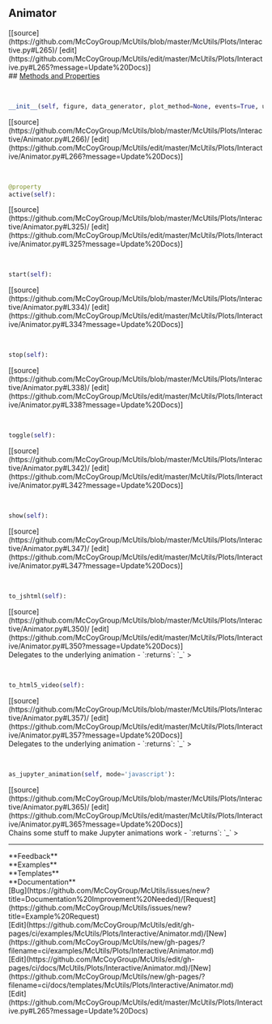 ## <a id="McUtils.McUtils.Plots.Interactive.Animator">Animator</a> 

<div class="docs-source-link" markdown="1">
[[source](https://github.com/McCoyGroup/McUtils/blob/master/McUtils/Plots/Interactive.py#L265)/
[edit](https://github.com/McCoyGroup/McUtils/edit/master/McUtils/Plots/Interactive.py#L265?message=Update%20Docs)]
</div>









<div class="collapsible-section">
 <div class="collapsible-section collapsible-section-header" markdown="1">
## <a class="collapse-link" data-toggle="collapse" href="#methods" markdown="1"> Methods and Properties</a> <a class="float-right" data-toggle="collapse" href="#methods"><i class="fa fa-chevron-down"></i></a>
 </div>
 <div class="collapsible-section collapsible-section-body collapse show" id="methods" markdown="1">
 
<a id="McUtils.McUtils.Plots.Interactive.Animator.__init__" class="docs-object-method">&nbsp;</a> 
```python
__init__(self, figure, data_generator, plot_method=None, events=True, update=False, **anim_ops): 
```
<div class="docs-source-link" markdown="1">
[[source](https://github.com/McCoyGroup/McUtils/blob/master/McUtils/Plots/Interactive/Animator.py#L266)/
[edit](https://github.com/McCoyGroup/McUtils/edit/master/McUtils/Plots/Interactive/Animator.py#L266?message=Update%20Docs)]
</div>


<a id="McUtils.McUtils.Plots.Interactive.Animator.active" class="docs-object-method">&nbsp;</a> 
```python
@property
active(self): 
```
<div class="docs-source-link" markdown="1">
[[source](https://github.com/McCoyGroup/McUtils/blob/master/McUtils/Plots/Interactive/Animator.py#L325)/
[edit](https://github.com/McCoyGroup/McUtils/edit/master/McUtils/Plots/Interactive/Animator.py#L325?message=Update%20Docs)]
</div>


<a id="McUtils.McUtils.Plots.Interactive.Animator.start" class="docs-object-method">&nbsp;</a> 
```python
start(self): 
```
<div class="docs-source-link" markdown="1">
[[source](https://github.com/McCoyGroup/McUtils/blob/master/McUtils/Plots/Interactive/Animator.py#L334)/
[edit](https://github.com/McCoyGroup/McUtils/edit/master/McUtils/Plots/Interactive/Animator.py#L334?message=Update%20Docs)]
</div>


<a id="McUtils.McUtils.Plots.Interactive.Animator.stop" class="docs-object-method">&nbsp;</a> 
```python
stop(self): 
```
<div class="docs-source-link" markdown="1">
[[source](https://github.com/McCoyGroup/McUtils/blob/master/McUtils/Plots/Interactive/Animator.py#L338)/
[edit](https://github.com/McCoyGroup/McUtils/edit/master/McUtils/Plots/Interactive/Animator.py#L338?message=Update%20Docs)]
</div>


<a id="McUtils.McUtils.Plots.Interactive.Animator.toggle" class="docs-object-method">&nbsp;</a> 
```python
toggle(self): 
```
<div class="docs-source-link" markdown="1">
[[source](https://github.com/McCoyGroup/McUtils/blob/master/McUtils/Plots/Interactive/Animator.py#L342)/
[edit](https://github.com/McCoyGroup/McUtils/edit/master/McUtils/Plots/Interactive/Animator.py#L342?message=Update%20Docs)]
</div>


<a id="McUtils.McUtils.Plots.Interactive.Animator.show" class="docs-object-method">&nbsp;</a> 
```python
show(self): 
```
<div class="docs-source-link" markdown="1">
[[source](https://github.com/McCoyGroup/McUtils/blob/master/McUtils/Plots/Interactive/Animator.py#L347)/
[edit](https://github.com/McCoyGroup/McUtils/edit/master/McUtils/Plots/Interactive/Animator.py#L347?message=Update%20Docs)]
</div>


<a id="McUtils.McUtils.Plots.Interactive.Animator.to_jshtml" class="docs-object-method">&nbsp;</a> 
```python
to_jshtml(self): 
```
<div class="docs-source-link" markdown="1">
[[source](https://github.com/McCoyGroup/McUtils/blob/master/McUtils/Plots/Interactive/Animator.py#L350)/
[edit](https://github.com/McCoyGroup/McUtils/edit/master/McUtils/Plots/Interactive/Animator.py#L350?message=Update%20Docs)]
</div>
Delegates to the underlying animation
  - `:returns`: `_`
    >


<a id="McUtils.McUtils.Plots.Interactive.Animator.to_html5_video" class="docs-object-method">&nbsp;</a> 
```python
to_html5_video(self): 
```
<div class="docs-source-link" markdown="1">
[[source](https://github.com/McCoyGroup/McUtils/blob/master/McUtils/Plots/Interactive/Animator.py#L357)/
[edit](https://github.com/McCoyGroup/McUtils/edit/master/McUtils/Plots/Interactive/Animator.py#L357?message=Update%20Docs)]
</div>
Delegates to the underlying animation
  - `:returns`: `_`
    >


<a id="McUtils.McUtils.Plots.Interactive.Animator.as_jupyter_animation" class="docs-object-method">&nbsp;</a> 
```python
as_jupyter_animation(self, mode='javascript'): 
```
<div class="docs-source-link" markdown="1">
[[source](https://github.com/McCoyGroup/McUtils/blob/master/McUtils/Plots/Interactive/Animator.py#L365)/
[edit](https://github.com/McCoyGroup/McUtils/edit/master/McUtils/Plots/Interactive/Animator.py#L365?message=Update%20Docs)]
</div>
Chains some stuff to make Jupyter animations work
  - `:returns`: `_`
    >
 </div>
</div>












---


<div markdown="1" class="text-secondary">
<div class="container">
  <div class="row">
   <div class="col" markdown="1">
**Feedback**   
</div>
   <div class="col" markdown="1">
**Examples**   
</div>
   <div class="col" markdown="1">
**Templates**   
</div>
   <div class="col" markdown="1">
**Documentation**   
</div>
   <div class="col" markdown="1">
   
</div>
   <div class="col" markdown="1">
   
</div>
   <div class="col" markdown="1">
   
</div>
</div>
  <div class="row">
   <div class="col" markdown="1">
[Bug](https://github.com/McCoyGroup/McUtils/issues/new?title=Documentation%20Improvement%20Needed)/[Request](https://github.com/McCoyGroup/McUtils/issues/new?title=Example%20Request)   
</div>
   <div class="col" markdown="1">
[Edit](https://github.com/McCoyGroup/McUtils/edit/gh-pages/ci/examples/McUtils/Plots/Interactive/Animator.md)/[New](https://github.com/McCoyGroup/McUtils/new/gh-pages/?filename=ci/examples/McUtils/Plots/Interactive/Animator.md)   
</div>
   <div class="col" markdown="1">
[Edit](https://github.com/McCoyGroup/McUtils/edit/gh-pages/ci/docs/McUtils/Plots/Interactive/Animator.md)/[New](https://github.com/McCoyGroup/McUtils/new/gh-pages/?filename=ci/docs/templates/McUtils/Plots/Interactive/Animator.md)   
</div>
   <div class="col" markdown="1">
[Edit](https://github.com/McCoyGroup/McUtils/edit/master/McUtils/Plots/Interactive.py#L265?message=Update%20Docs)   
</div>
   <div class="col" markdown="1">
   
</div>
   <div class="col" markdown="1">
   
</div>
   <div class="col" markdown="1">
   
</div>
</div>
</div>
</div>